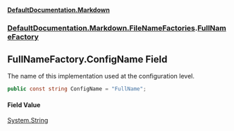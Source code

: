 #### [DefaultDocumentation\.Markdown](../../../../index.md 'index')
### [DefaultDocumentation\.Markdown\.FileNameFactories](../../../../index.md#DefaultDocumentation.Markdown.FileNameFactories 'DefaultDocumentation\.Markdown\.FileNameFactories').[FullNameFactory](index.md 'DefaultDocumentation\.Markdown\.FileNameFactories\.FullNameFactory')

## FullNameFactory\.ConfigName Field

The name of this implementation used at the configuration level\.

```csharp
public const string ConfigName = "FullName";
```

#### Field Value
[System\.String](https://docs.microsoft.com/en-us/dotnet/api/System.String 'System\.String')